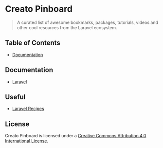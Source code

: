 Creato Pinboard
===============

> A curated list of awesome bookmarks, packages, tutorials, videos and other cool resources from the Laravel ecosystem.

## Table of Contents

- [Documentation](#documentation)

## Documentation
* [Laravel](http://laravel.com/docs)

## Useful
* [Laravel Recipes](http://laravel-recipes.com/contents)


## License

Creato Pinboard is licensed under a  [Creative Commons Attribution 4.0 International License](http://creativecommons.org/licenses/by/4.0/).

